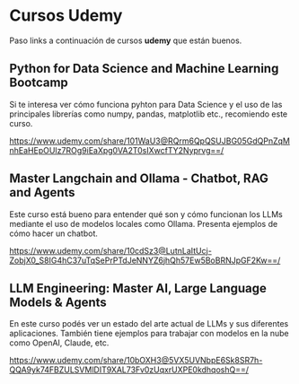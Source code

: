 # Cursos Udemy

Paso links a continuación de cursos **udemy** que están buenos.

## Python for Data Science and Machine Learning Bootcamp
Si te interesa ver cómo funciona pyhton para Data Science y el uso de las principales librerías como numpy, pandas, matplotlib etc., recomiendo este curso.

https://www.udemy.com/share/101WaU3@RQrm6QpQSUJBG05GdQPnZqMnhEaHEpOUIz7ROg9iEaXpg0VA2T0sIXwcfTY2Nyprvg==/

 ## Master Langchain and Ollama - Chatbot, RAG and Agents
Este curso está bueno para entender qué son y cómo funcionan los LLMs mediante el uso de modelos locales como Ollama. Presenta ejemplos de cómo hacer un chatbot.

https://www.udemy.com/share/10cdSz3@LutnLaItUcj-ZobjX0_S8IG4hC37uTqSePrPTdJeNNYZ6jhQh57Ew5BoBRNJpGF2Kw==/

 ## LLM Engineering: Master AI, Large Language Models & Agents
En este curso podés ver un estado del arte actual de LLMs y sus diferentes aplicaciones. También tiene ejemplos para trabajar con modelos en la nube como OpenAI, Claude, etc.

https://www.udemy.com/share/10bOXH3@5VX5UVNbpE6Sk8SR7h-QQA9yk74FBZULSVMlDIT9XAL73Fv0zUqxrUXPE0kdhqoshQ==/

